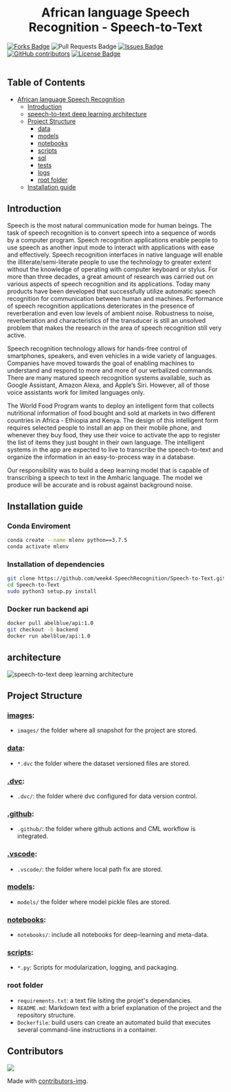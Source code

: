 <h1 align="center">African language Speech Recognition - Speech-to-Text </h1>
<div>
<a href="https://github.com/week4-SpeechRecognition/Speech-to-Text"><img src="https://img.shields.io/github/forks/week4-SpeechRecognition/Speech-to-Text" alt="Forks Badge"/></a>
<a "https://github.com/week4-SpeechRecognition/Speech-to-Text/pulls"><img src="https://img.shields.io/github/issues-pr/week4-SpeechRecognition/Speech-to-Text" alt="Pull Requests Badge"/></a>
<a href="https://github.com/week4-SpeechRecognition/Speech-to-Text/issues"><img src="https://img.shields.io/github/issues/week4-SpeechRecognition/Speech-to-Text" alt="Issues Badge"/></a>
<a href="https://github.com/week4-SpeechRecognition/Speech-to-Text/graphs/contributors"><img alt="GitHub contributors" src="https://img.shields.io/github/contributors/week4-SpeechRecognition/Speech-to-Text?color=2b9348"></a>
<a href="https://github.com/week4-SpeechRecognition/Speech-to-Text/blob/main/LICENCE"><img src="https://img.shields.io/github/license/week4-SpeechRecognition/Speech-to-Text?color=2b9348" alt="License Badge"/></a>
</div>
</br>

## Table of Contents

* [African language Speech Recognition](#African-language-Speech-Recognition)
  - [Introduction](#Introduction)
  - [speech-to-text deep learning architecture](#architecture)
  - [Project Structure](#project-structure)
    * [data](#data)
    * [models](#models)
    * [notebooks](#notebooks)
    * [scripts](#scripts)
    * [sql](#sql)
    * [tests](#tests)
    * [logs](#logs)
    * [root folder](#root-folder)
  - [Installation guide](#installation-guide)

## Introduction
<p>Speech is the most natural communication mode for human beings. The task of speech recognition is to convert speech into a sequence of words by a computer program. Speech recognition applications enable people to use speech as another input mode to interact with applications with ease and effectively. Speech recognition interfaces in native language will enable the illiterate/semi-literate people to use the technology to greater extent without the knowledge of operating with computer keyboard or stylus. For more than three decades, a great amount of research was carried out on various aspects of speech recognition and its applications. Today many products have been developed that successfully utilize automatic speech recognition for communication between human and machines. Performance of speech recognition applications deteriorates in the presence of reverberation and even low levels of ambient noise. Robustness to noise, reverberation and characteristics of the transducer is still an unsolved problem that makes the research in the area of speech recognition still very active.</p>
<p> Speech recognition technology allows for hands-free control of smartphones, speakers, and even vehicles in a wide variety of languages. Companies have moved towards the goal of enabling machines to understand and respond to more and more of our verbalized commands. There are many matured speech recognition systems available, such as Google Assistant, Amazon Alexa, and Apple’s Siri. However, all of those voice assistants work for limited languages only. </p>

<p>The World Food Program wants to deploy an intelligent form that collects nutritional information of food bought and sold at markets in two different countries in Africa - Ethiopia and Kenya. The design of this intelligent form requires selected people to install an app on their mobile phone, and whenever they buy food, they use their voice to activate the app to register the list of items they just bought in their own language. The intelligent systems in the app are expected to live to transcribe the speech-to-text and organize the information in an easy-to-process way in a database. </p>

<p>Our responsibility was to build a deep learning model that is capable of transcribing a speech to text in the Amharic language. The model we produce will be accurate and is robust against background noise.</p>

## Installation guide
### Conda Enviroment
```bash
conda create --name mlenv python==3.7.5
conda activate mlenv
```

### Installation of dependencies
```bash
git clone https://github.com/week4-SpeechRecognition/Speech-to-Text.git
cd Speech-to-Text
sudo python3 setup.py install
```

### Docker run backend api
```bash
docker pull abelblue/api:1.0
git checkout -b backend
docker run abelblue/api:1.0
```

## architecture

![speech-to-text deep learning architecture](images/Speech-to-Text-Architecture.JPG)

## Project Structure

### [images](images):

- `images/` the folder where all snapshot for the project are stored.

### [data](data):

 - `*.dvc` the folder where the dataset versioned files are stored.

### [.dvc](.dvc):
- `.dvc/`: the folder where dvc configured for data version control.

### [.github](.github):

- `.github/`: the folder where github actions and CML workflow is integrated.

### [.vscode](.vscode):

- `.vscode/`: the folder where local path fix are stored.

### [models](models):

- `models/` the folder where model pickle files are stored.

### [notebooks](notebooks):

- `notebooks/`: include all notebooks for deep-learning and meta-data.

###  [scripts](scripts):

- `*.py`: Scripts for modularization, logging, and packaging.

### root folder

- `requirements.txt`: a text file lsiting the projet's dependancies.
- `README.md`: Markdown text with a brief explanation of the project and the repository structure.
- `Dockerfile`: build users can create an automated build that executes several command-line instructions in a container.

## Contributors

<!-- Copy-paste in your Readme.md file -->
<a href = "https://github.com/week4-SpeechRecognition/Speech-to-Text/graphs/contributors">
  <img src = "https://contrib.rocks/image?repo = week4-SpeechRecognition/Speech-to-Text"/>
</a>

Made with [contributors-img](https://contrib.rocks).
